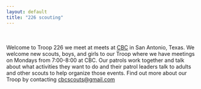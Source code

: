 ```yaml
---
layout: default
title: "226 scouting"
---
```

<br><br>
Welcome to Troop 226 we meet at meets at [CBC](https://www.google.com/maps/place/CBC+Scouts/@29.5793145,-98.4579584,13z/data=!4m8!1m2!2m1!1scbc!3m4!1s0x0:0xed396e94259bbb92!8m2!3d29.6057283!4d-98.4539044) in San Antonio, Texas. We welcome new scouts, boys, and girls to our Troop where we have meetings on Mondays from 7:00-8:00 at CBC. Our patrols work together and talk about what activities they want to do and their patrol leaders talk to adults and other scouts to help organize those events. Find out more about our Troop by contacting <cbcscouts@gmail.com>
